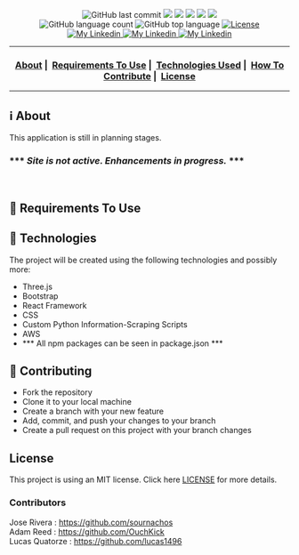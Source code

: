 <p align="center">
  <img alt="GitHub last commit" src="https://img.shields.io/github/last-commit/OuchKick/pQuaker">
  <img src="https://img.shields.io/badge/node-%3E%3D%2010.0.0-brightgreen">
  <img src="https://img.shields.io/badge/website-up-brightgreen">
  <img src="https://img.shields.io/github/issues/OuchKick/pQuaker">
  <img src="https://img.shields.io/github/issues-closed-raw/OuchKick/pQuaker">
  <img src="https://img.shields.io/github/issues-pr-closed-raw/OuchKick/pQuaker">
  </br>
  <img alt="GitHub language count" src="https://img.shields.io/github/languages/count/OuchKick/pQuaker">
  <img alt="GitHub top language" src="https://img.shields.io/github/languages/top/OuchKick/pQuaker">
  <a href="LICENSE">
    <img alt="License" src="https://img.shields.io/badge/license-MIT-%23F8952D">
  </a>
    </br>
  <a href="https://www.linkedin.com/in/jose-rivera-343bb9208/">
    <img alt="My Linkedin" src="https://img.shields.io/badge/Jose Rivera-%230077B5?style=social&logo=linkedin">
  </a>
  <a href="https://www.linkedin.com/in/adam-reed1/">
    <img alt="My Linkedin" src="https://img.shields.io/badge/Adam Reed-%230077B5?style=social&logo=linkedin">
  </a>
  <a href="https://www.linkedin.com/in/lucas-14/">
    <img alt="My Linkedin" src="https://img.shields.io/badge/Lucas Quatorze-%230077B5?style=social&logo=linkedin">
  </a>
</p>

___

<h3 align="center">
  <a href="#information_source-about">About</a>&nbsp;|&nbsp;
  <a href="#seedling-requirements-to-use">Requirements To Use</a>&nbsp;|&nbsp;
  <a href="#rocket-technologies">Technologies Used</a>&nbsp;|&nbsp;
  <a href="#link-contributing">How To Contribute</a>&nbsp;|&nbsp;
  <a href="#license">License</a>
</h3>

___


## :information_source: About

This application is still in planning stages. <br>
### *** ***Site is not active. Enhancements in progress.*** *** ### 
<br>

## :seedling: Requirements To Use


## :rocket: Technologies 

The project will be created using the following technologies and possibly more:

- Three.js
- Bootstrap
- React Framework
- CSS
- Custom Python Information-Scraping Scripts
- AWS
- *** All npm packages can be seen in package.json ***

## :link: Contributing 

- Fork the repository
- Clone it to your local machine
- Create a branch with your new feature
- Add, commit, and push your changes to your branch
- Create a pull request on this project with your branch changes

## License 

This project is using an MIT license. Click here [LICENSE](LICENSE) for more details.

### Contributors
Jose Rivera : https://github.com/sournachos  
Adam Reed : https://github.com/OuchKick  
Lucas Quatorze : https://github.com/lucas1496 
